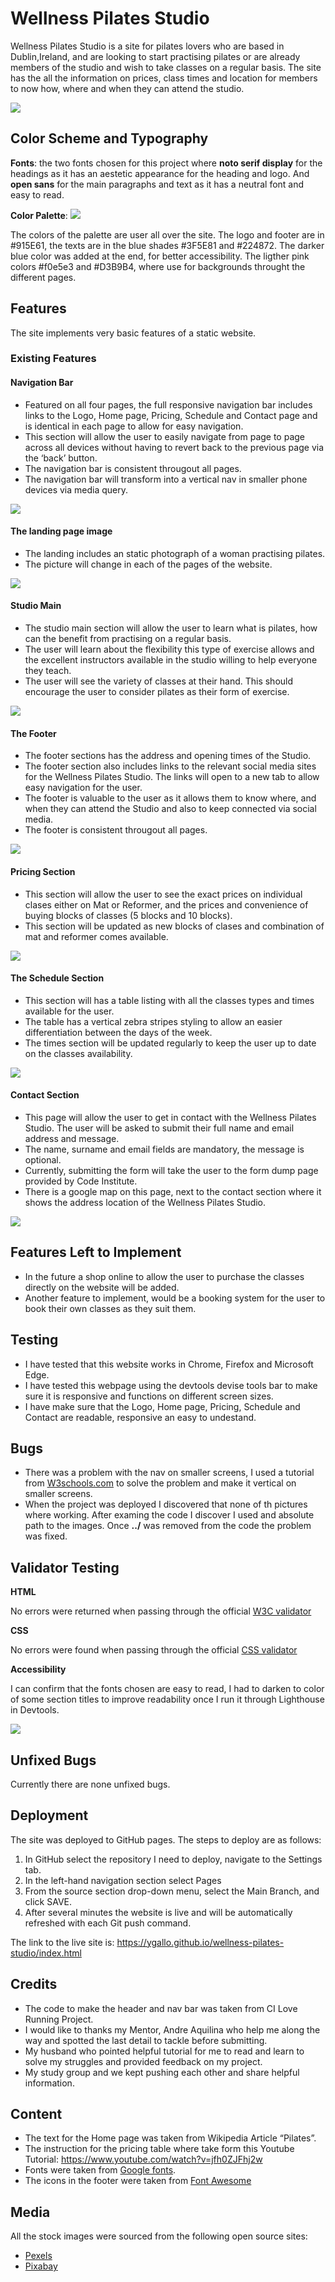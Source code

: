 # Wellness Pilates Studio

Wellness Pilates Studio is a site for pilates lovers who are based in Dublin,Ireland, and are looking to start practising pilates or are already members of the studio and wish to take classes on a regular basis. The site has the all the information on prices, class times and location for members to now how, where and when they can attend the studio. 

![](assets/readme-assets/sc-responsive-main.png)

## Color Scheme and Typography

**Fonts**: the two fonts chosen for this project where **noto serif display** for the headings as it has an aestetic appearance for the heading and logo. And **open sans** for the main paragraphs and text as it has a neutral font and easy to read. 

**Color Palette**:
![](assets/readme-assets/pilates-color-palette.png)

The colors of the palette are user all over the site.  The logo and footer are in #915E61, the texts are in the blue shades #3F5E81 and #224872. The darker blue color was added at the end, for better accessibility. The ligther pink colors #f0e5e3 and #D3B9B4, where use for backgrounds throught the different pages. 


## Features

The site implements very basic features of a static website.

### Existing Features
#### **Navigation Bar**

- Featured on all four pages, the full responsive navigation bar includes links to the Logo, Home page, Pricing, Schedule and Contact page and is identical in each page to allow for easy navigation.
- This section will allow the user to easily navigate from page to page across all devices without having to revert back to the previous page via the ‘back’ button.
- The navigation bar is consistent througout all pages.
- The navigation bar will transform into a vertical nav in smaller phone devices via media query.

![](assets/readme-assets/sc-header-nav.png)

#### **The landing page image**
- The landing includes an static photograph of a woman practising pilates.
- The picture will change in each of the pages of the website.

![](assets/readme-assets/sc-hero-image.png)

#### **Studio Main**
- The studio main section will allow the user to learn what is pilates, how can the benefit from practising on a regular basis.
- The user will learn about the flexibility this type of exercise allows and the excellent instructors available in the studio willing to help everyone they teach. 
- The user will see the variety of classes at their hand. This should encourage the user to consider pilates as their form of exercise.

![](assets/readme-assets/sc-main-section.png)

#### **The Footer**
- The footer sections has the address and opening times of the Studio.
- The footer section also includes links to the relevant social media sites for the Wellness Pilates Studio. The links will open to a new tab to allow easy navigation for the user.
- The footer is valuable to the user as it allows them to know where, and when they can attend the Studio and also to keep connected via social media.
- The footer is consistent througout all pages.

![](assets/readme-assets/sc-footer.png)

#### **Pricing Section**
- This section will allow the user to see the exact prices on individual clases either on Mat or Reformer, and the prices and convenience of buying blocks of classes (5 blocks and 10 blocks).  
- This section will be updated as new blocks of clases and combination of mat and reformer comes available.

![](assets/readme-assets/sc-pricing.png)

#### **The Schedule Section**
- This section will has a table listing with  all the classes types and times available for the user.
- The table has a vertical zebra stripes  styling to allow an easier differentiation between the days of the week.
- The times section will be updated regularly to keep the user up to date on the classes availability.
 
![](assets/readme-assets/sc-schedule.png)

#### **Contact Section** 
- This page will allow the user to get in contact with the Wellness Pilates Studio. The user will be asked to submit their full name and email address and message.
- The name, surname and email fields are mandatory, the message is optional.
- Currently, submitting the form will take the user to the form dump page provided by Code Institute.
- There is a google map on this page, next to the contact section where it shows the address location of the Wellness Pilates Studio.

![](assets/readme-assets/sc-contact.png)

## Features Left to Implement
- In the future a shop online to allow the user to purchase the classes directly on the website will be added.
- Another feature to implement, would be a booking system for the user to book their own classes as they suit them. 

## Testing
- I have tested that this website works in Chrome, Firefox and Microsoft Edge.
- I have tested this webpage using the devtools devise tools bar to make sure it is responsive and functions on different screen sizes.
- I have make sure that the Logo, Home page, Pricing, Schedule and Contact are readable, responsive an easy to undestand.

## Bugs
- There was a problem with the nav on smaller screens, I used a tutorial from [W3schools.com](https://www.w3schools.com/howto/tryit.asp?filename=tryhow_css_responsive_header) to solve the problem and make it vertical on smaller screens.
- When the project was deployed I discovered that none of th pictures where working. After examing the code I discover I used and absolute path to the images. Once **../** was removed from the code the problem was fixed.

##  Validator Testing
**HTML**

No errors were returned when passing through the official [W3C validator](https://validator.w3.org/)

**CSS**

No errors were found when passing through the official [CSS validator](https://jigsaw.w3.org/css-validator/validator.html.en)

**Accessibility**

I can confirm that the fonts chosen are easy to read, I had to darken to color of some section titles to improve readability once I run it through Lighthouse in Devtools.

![](assets/readme-assets/sc-lighthouse.png)

## Unfixed Bugs

Currently there are none unfixed bugs. 

## Deployment

The site was deployed to GitHub pages. The steps to deploy are as follows:

1. In GitHub select the repository I need to deploy, navigate to the Settings tab.
2. In the left-hand navigation section select Pages
3. From the source section drop-down menu, select the Main Branch, and click SAVE. 
4. After several minutes the website is live and will be automatically refreshed with each Git push command.

The link to the live site is: https://ygallo.github.io/wellness-pilates-studio/index.html

## Credits

- The code to make the header and nav bar was taken from CI Love Running Project. 
- I would like to thanks my Mentor, Andre Aquilina who help me along the way and spotted the last detail to tackle before submitting.
- My husband who pointed helpful tutorial for me to read and learn to solve my struggles and provided feedback on my project.
- My study group and we kept pushing each other and share helpful information.

## Content
- The text for the Home page was taken from Wikipedia Article “Pilates”.
- The instruction for the pricing table where take form this Youtube Tutorial: https://www.youtube.com/watch?v=jfh0ZJFhj2w
- Fonts were taken from [Google fonts](https://fonts.google.com/).
- The icons in the footer were taken from [Font Awesome](https://fontawesome.com/)
 
## Media
All the stock images were sourced from the following open source sites:
- [Pexels](https://www.pexels.com/)
- [Pixabay](https://pixabay.com/)
 










